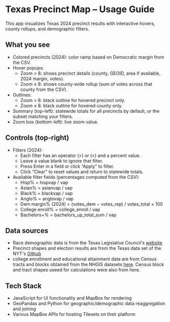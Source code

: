 # Texas Precinct Map – Usage Guide

This app visualizes Texas 2024 precinct results with interactive hovers, county rollups, and demographic filters.

## What you see
- Colored precincts (2024): color ramp based on Democratic margin from the CSV.
- Hover popups:
  - Zoom > 8: shows precinct details (county, GEOID, area if available, 2024 margin, votes).
  - Zoom ≤ 8: shows county-wide rollup (sum of votes across that county from the CSV).
- Outlines:
  - Zoom > 8: black outline for hovered precinct only.
  - Zoom ≤ 8: black outline for hovered county only.
- Summary (top-left): statewide totals for all precincts by default, or the subset matching your filters.
- Zoom box (bottom-left): live zoom value.

## Controls (top-right)
- Filters (2024):
  - Each filter has an operator (>) or (<) and a percent value.
  - Leave a value blank to ignore that filter.
  - Press Enter in a field or click “Apply” to filter.
  - Click “Clear” to reset values and return to statewide totals.
- Available filter fields (percentages computed from the CSV):
  - Hisp% = hispvap / vap
  - Asian% = asianvap / vap
  - Black% = blackvap / vap
  - Anglo% = anglovap / vap
  - Dem margin% (2024) = (votes_dem − votes_rep) / votes_total × 100
  - College enroll% = college_enroll / vap
  - Bachelors+% = bachelors_up_total_sum / vap

## Data sources
- Race demographic data is from the Texas Legislative Council's [website](https://data.capitol.texas.gov/dataset/vtds)
- Precinct shapes and election results are from the Texas data set of the NYT's [Github](https://github.com/nytimes/presidential-precinct-map-2024)
- college enrollment and educational attainment data are from Census tracts and blocks obtained from the NHGIS datasets [here](https://data2.nhgis.org/main). Census block and tract shapes useed for calculations were also from here.

## Tech Stack
- JavaScript for UI functionality and MapBox for rendering
- GeoPandas and Python for geographic/demographic data reaggregation and joining
- Various MapBox APIs for hosting Tilesets on their platform


